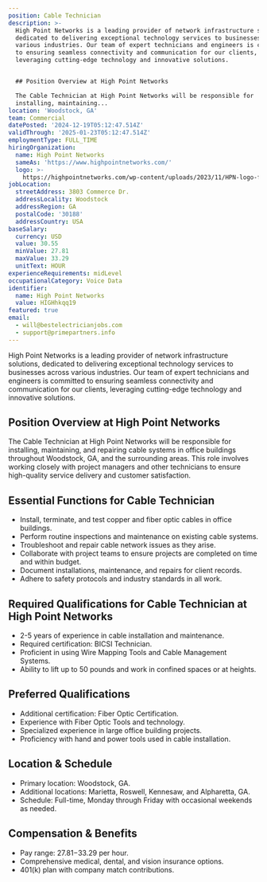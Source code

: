 ```yaml
---
position: Cable Technician
description: >-
  High Point Networks is a leading provider of network infrastructure solutions,
  dedicated to delivering exceptional technology services to businesses across
  various industries. Our team of expert technicians and engineers is committed
  to ensuring seamless connectivity and communication for our clients,
  leveraging cutting-edge technology and innovative solutions.


  ## Position Overview at High Point Networks

  The Cable Technician at High Point Networks will be responsible for
  installing, maintaining...
location: 'Woodstock, GA'
team: Commercial
datePosted: '2024-12-19T05:12:47.514Z'
validThrough: '2025-01-23T05:12:47.514Z'
employmentType: FULL_TIME
hiringOrganization:
  name: High Point Networks
  sameAs: 'https://www.highpointnetworks.com/'
  logo: >-
    https://highpointnetworks.com/wp-content/uploads/2023/11/HPN-logo-fullColor-rgb.svg
jobLocation:
  streetAddress: 3803 Commerce Dr.
  addressLocality: Woodstock
  addressRegion: GA
  postalCode: '30188'
  addressCountry: USA
baseSalary:
  currency: USD
  value: 30.55
  minValue: 27.81
  maxValue: 33.29
  unitText: HOUR
experienceRequirements: midLevel
occupationalCategory: Voice Data
identifier:
  name: High Point Networks
  value: HIGHhkqq19
featured: true
email:
  - will@bestelectricianjobs.com
  - support@primepartners.info
---
```




High Point Networks is a leading provider of network infrastructure solutions, dedicated to delivering exceptional technology services to businesses across various industries. Our team of expert technicians and engineers is committed to ensuring seamless connectivity and communication for our clients, leveraging cutting-edge technology and innovative solutions.

## Position Overview at High Point Networks
The Cable Technician at High Point Networks will be responsible for installing, maintaining, and repairing cable systems in office buildings throughout Woodstock, GA, and the surrounding areas. This role involves working closely with project managers and other technicians to ensure high-quality service delivery and customer satisfaction.

## Essential Functions for Cable Technician
- Install, terminate, and test copper and fiber optic cables in office buildings.
- Perform routine inspections and maintenance on existing cable systems.
- Troubleshoot and repair cable network issues as they arise.
- Collaborate with project teams to ensure projects are completed on time and within budget.
- Document installations, maintenance, and repairs for client records.
- Adhere to safety protocols and industry standards in all work.

## Required Qualifications for Cable Technician at High Point Networks
- 2-5 years of experience in cable installation and maintenance.
- Required certification: BICSI Technician.
- Proficient in using Wire Mapping Tools and Cable Management Systems.
- Ability to lift up to 50 pounds and work in confined spaces or at heights.

## Preferred Qualifications
- Additional certification: Fiber Optic Certification.
- Experience with Fiber Optic Tools and technology.
- Specialized experience in large office building projects.
- Proficiency with hand and power tools used in cable installation.

## Location & Schedule
- Primary location: Woodstock, GA.
- Additional locations: Marietta, Roswell, Kennesaw, and Alpharetta, GA.
- Schedule: Full-time, Monday through Friday with occasional weekends as needed.

## Compensation & Benefits
- Pay range: $27.81-$33.29 per hour.
- Comprehensive medical, dental, and vision insurance options.
- 401(k) plan with company match contributions.